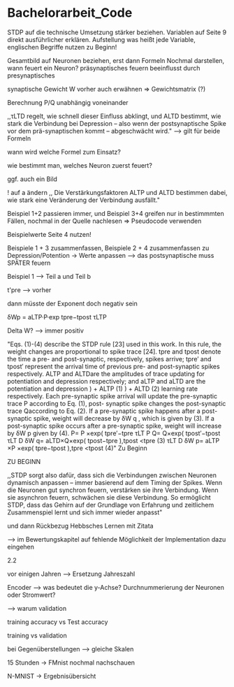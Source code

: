 # Bachelorarbeit_Code

STDP auf die technische Umsetzung stärker beziehen.
Variablen auf Seite 9 direkt ausführlicher erklären.
Aufstellung was heißt jede Variable, englischen Begriffe nutzen zu Beginn!

Gesamtbild auf Neuronen beziehen, erst dann Formeln
Nochmal darstellen, wann feuert ein Neuron? präsynaptisches feuern beeinflusst durch presynaptisches


synaptische Gewicht W vorher auch erwähnen => Gewichtsmatrix (?) 

Berechnung P/Q unabhängig voneinander

,,τLTD regelt, wie schnell dieser
Einfluss abklingt, und ALTD bestimmt, wie stark die Verbindung bei Depression – also wenn der
postsynaptische Spike vor dem prä-synaptischen kommt – abgeschwächt wird." --> gilt für beide Formeln

wann wird welche Formel zum Einsatz?

wie bestimmt man, welches Neuron zuerst feuert?

ggf. auch ein Bild

! auf a ändern ,, Die Verstärkungsfaktoren ALTP
und ALTD bestimmen dabei, wie stark eine Veränderung der Verbindung ausfällt."

Beispiel 1+2 passieren immer, und Beispiel 3+4 greifen nur in bestimmmten Fällen, nochmal in der Quelle nachlesen => Pseudocode verwenden

Beispielwerte Seite 4 nutzen!

Beispiele 1 + 3 zusammenfassen, Beispiele 2 + 4 zusammenfassen zu Depression/Potention -> Werte anpassen --> das postsynaptische muss SPÄTER feuern

Beispiel 1 --> Teil a und Teil b

t'pre --> vorher

dann müsste der Exponent doch negativ sein

δWp = aLTP·P·exp
tpre−tpost
τLTP

Delta W? --> immer positiv

"Eqs. (1)-(4) describe the STDP rule [23] used in this
work. In this rule, the weight changes are proportional to
spike trace [24]. tpre and tpost denote the time a pre- and
post-synaptic, respectively, spikes arrive; tpre′ and tpost′
represent the arrival time of previous pre- and post-synaptic
spikes respectively. ALTP and ALTDare the amplitudes of
trace updating for potentiation and depression respectively;
and aLTP and aLTD are the potentiation and depression
) + ALTP (1)
) + ALTD (2)
learning rate respectively. Each pre-synaptic spike arrival will
update the pre-synaptic trace P according to Eq. (1), post-
synaptic spike changes the post-synaptic trace Qaccording to
Eq. (2). If a pre-synaptic spike happens after a post-synaptic
spike, weight will decrease by δW q , which is given by (3). If
a post-synaptic spike occurs after a pre-synaptic spike, weight
will increase by δW p given by (4).
P= P ×exp( tpre′−tpre
τLT P
Q= Q×exp( tpost′−tpost
τLT D
δW q= aLTD×Q×exp( tpost−tpre
),tpost <tpre (3)
τLT D
δW p= aLTP ×P ×exp( tpre−tpost
),tpre <tpost (4)" Zu Beginn

ZU BEGINN


,,STDP sorgt also dafür, dass sich die Verbindungen zwischen Neuronen dynamisch anpassen –
immer basierend auf dem Timing der Spikes. Wenn die Neuronen gut synchron feuern, verstärken
sie ihre Verbindung. Wenn sie asynchron feuern, schwächen sie diese Verbindung. So ermöglicht
STDP, dass das Gehirn auf der Grundlage von Erfahrung und zeitlichem Zusammenspiel lernt
und sich immer wieder anpasst"

und dann Rückbezug Hebbsches Lernen mit Zitata

--> im Bewertungskapitel auf fehlende Möglichkeit der Implementation dazu eingehen


2.2

vor einigen Jahren --> Ersetzung Jahreszahl

Encoder --> was bedeutet die y-Achse? Durchnummerierung der Neuronen oder Stromwert?

--> warum validation 

training accuracy vs Test accuracy

training vs validation

bei Gegenüberstellungen --> gleiche Skalen

15 Stunden -> FMnist nochmal nachschauen

N-MNIST -> Ergebnisübersicht